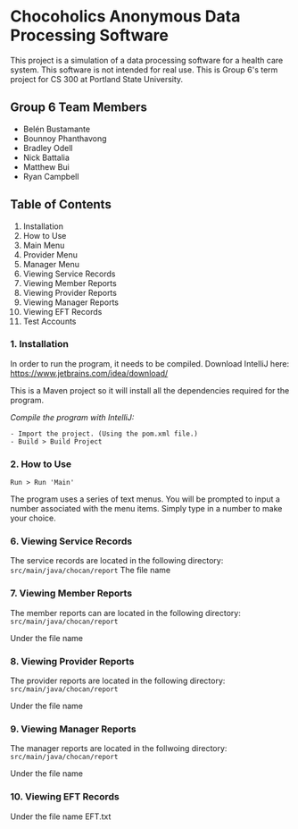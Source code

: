 # Chocoholics Anonymous Data Processing Software
This project is a simulation of a data processing software for a health care system.
This software is not intended for real use.
This is Group 6's term project for CS 300 at Portland State University.

## Group 6 Team Members
* Belén Bustamante
* Bounnoy Phanthavong
* Bradley Odell
* Nick Battalia
* Matthew Bui
* Ryan Campbell

## Table of Contents
1. Installation
2. How to Use
3. Main Menu
4. Provider Menu
5. Manager Menu
6. Viewing Service Records
7. Viewing Member Reports
8. Viewing Provider Reports
9. Viewing Manager Reports
10. Viewing EFT Records
11. Test Accounts

### 1. Installation
In order to run the program, it needs to be compiled. Download IntelliJ here: https://www.jetbrains.com/idea/download/

This is a Maven project so it will install all the dependencies required for the program.

_Compile the program with IntelliJ:_
```
- Import the project. (Using the pom.xml file.)
- Build > Build Project
```

### 2. How to Use
`Run > Run 'Main'`

The program uses a series of text menus. You will be prompted to input a number associated with the menu items. Simply type in a number to make your choice.








### 6. Viewing Service Records
The service records are located in the following directory: `src/main/java/chocan/report`
The file name  

### 7. Viewing Member Reports
The member reports can are located in the following directory: `src/main/java/chocan/report`

Under the file name

### 8.  Viewing Provider Reports
The provider reports are located in the following directory: `src/main/java/chocan/report`

Under the file name

### 9.  Viewing Manager Reports
The manager reports are located in the follwoing directory: `src/main/java/chocan/report`

Under the file name

### 10.  Viewing EFT Records
Under the file name EFT.txt




